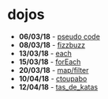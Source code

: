 # dojos

- **06/03/18** - [pseudo code](00-pseudo_code)
- **08/03/18** - [fizzbuzz](01-fizzbuzz)
- **13/03/18** - [each](02-each)
- **15/03/18** - [forEach](03-foreach)
- **20/03/18** - [map/filter](04-map_filter)
- **10/04/18** - [ctoupabo](05-ctoupabo)
- **12/04/18** - [tas_de_katas](05-tas_de_katas)
